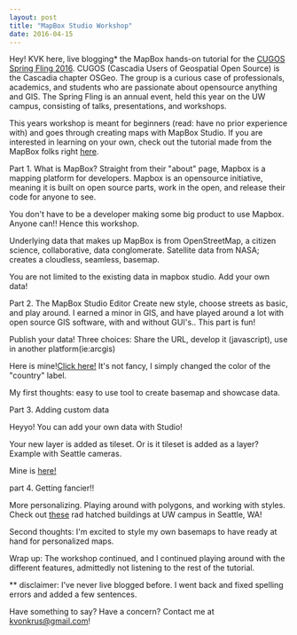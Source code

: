 ```yaml
---
layout: post
title: "MapBox Studio Workshop"
date: 2016-04-15
---
```

Hey! KVK here, live blogging* the MapBox hands-on tutorial for the <a href="http://cugos.org/2016-spring-fling/">CUGOS Spring Fling 2016</a>. CUGOS (Cascadia Users of Geospatial Open Source) is the Cascadia chapter OSGeo. The group is a curious case of professionals, academics, and students who are passionate about opensource anything and GIS. The Spring Fling is an annual event, held this year on the UW campus, consisting of talks, presentations, and workshops.

This years workshop is meant for beginners (read: have no prior experience with) and goes through creating maps with MapBox Studio. If you are interested in learning on your own, check out the tutorial made from the MapBox folks right <a href="http://cugos.org/studio-workshop/">here</a>.

Part 1. What is MapBox?
Straight from their "about" page, Mapbox is a mapping platform for developers. Mapbox is an opensource initiative, meaning it is built on open source parts, work in the open, and release their code for anyone to see.

You don't have to be a developer making some big product to use Mapbox. Anyone can!! Hence this workshop.

Underlying data that makes up MapBox is from OpenStreetMap, a citizen science, collaborative, data conglomerate. Satellite data from NASA; creates a cloudless, seamless, basemap.

You are not limited to the existing data in mapbox studio. Add your own data!

Part 2. The MapBox Studio Editor
Create new style, choose streets as basic, and play around. I earned a minor in GIS, and have played around a lot with open source GIS software, with and without GUI's.. This part is fun!

Publish your data! Three choices: Share the URL, develop it (javascript), use in another platform(ie:arcgis)

Here is mine!<a href="https://api.mapbox.com/styles/v1/kvonkrusenstiern/cin27l5u7009nabnqbeqvxzgy.html?title=true&access_token=pk.eyJ1Ijoia3ZvbmtydXNlbnN0aWVybiIsImEiOiJjaWg0MHo3d2QweTMxdnFtM3I3NHNqaHh6In0.oHCT_zMio7G2ft24bm9gmw#2/45.711230692599344/-110.65713129450569/0">Click here!</a> It's not fancy, I simply changed the color of the "country" label.

My first thoughts: easy to use tool to create basemap and showcase data.

Part 3. Adding custom data

Heyyo! You can add your own data with Studio!

Your new layer is added as tileset. Or is it tileset is added as a layer? Example with Seattle cameras.

Mine is <a href="https://api.mapbox.com/styles/v1/kvonkrusenstiern/cin286spo001ea6melrc7ze2k.html?title=true&access_token=pk.eyJ1Ijoia3ZvbmtydXNlbnN0aWVybiIsImEiOiJjaWg0MHo3d2QweTMxdnFtM3I3NHNqaHh6In0.oHCT_zMio7G2ft24bm9gmw#10/47.60651183080344/-122.35480472330534/0">here!</a>

part 4. Getting fancier!!

More personalizing. Playing around with polygons, and working with styles. Check out <a href="https://api.mapbox.com/styles/v1/kvonkrusenstiern/cin286spo001ea6melrc7ze2k.html?title=true&access_token=pk.eyJ1Ijoia3ZvbmtydXNlbnN0aWVybiIsImEiOiJjaWg0MHo3d2QweTMxdnFtM3I3NHNqaHh6In0.oHCT_zMio7G2ft24bm9gmw#16/47.65201907306417/-122.3076395573712/0">these</a> rad hatched buildings at UW campus in Seattle, WA!

Second thoughts: I'm excited to style my own basemaps to have ready at hand for personalized maps.

Wrap up: The workshop continued, and I continued playing around with the different features, admittedly not listening to the rest of the tutorial.

** disclaimer: I've never live blogged before. I went back and fixed spelling errors and added a few sentences.

Have something to say? Have a concern? Contact me at kvonkrus@gmail.com!
